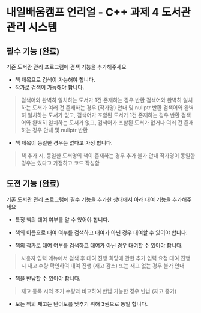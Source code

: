 # 내일배움캠프 언리얼 - C++ 과제 4 도서관 관리 시스템

## 필수 기능 (완료)
기존 도서관 관리 프로그램에 검색 기능을 추가해주세요

- 책 제목으로 검색이 가능해야 합니다.
- 작가로 검색이 가능해야 합니다.
> 검색어와 완벽히 일치하는 도서가 1건 존재하는 경우 반환
> 검색어와 완벽히 일치하는 도서가 여러 건 존재하는 경우 (작가명) 안내 및 nullptr 반환
> 검색어와 완벽히 일치하는 도서가 없고, 검색어가 포함된 도서가 1건 존재하는 경우 반환
> 검색어와 완벽히 일치하는 도서가 없고, 검색어가 포함된 도서가 없거나 여러 건 존재하는 경우 안내 및 nullptr 반환

- 책 제목이 동일한 경우는 없다고 가정 합니다.
> 책 추가 시, 동일한 도서명의 책이 존재하는 경우 추가 불가 안내
> 작가명이 동일한 경우는 있다고 가정하고 코드 작성함

## 도전 기능 (완료)
기존 도서관 관리 프로그램에 필수 기능을 추가한 상태에서 아래 대여 기능을 추가해주세요
- 특정 책의 대여 여부를 알 수 있어야 합니다.

- 책의 이름으로 대여 여부를 검색하고 대여가 아닌 경우 대여할 수 있어야 합니다.
- 책의 작가로 대여 여부를 검색하고 대여가 아닌 경우 대여할 수 있어야 합니다.
> 사용자 입력 메뉴에서 검색 후 대여 진행 희망에 관한 추가 입력 요청
> 대여 진행 시 재고 수량 확인하여 대여 진행 (재고 감소) 또는 재고 없는 경우 불가 안내

- 책을 반납할 수 있어야 합니다.
> 재고 등록 시의 초기 수량과 비교하여 반납 가능한 경우 반납 (재고 증가)

- 모든 책의 재고는 난이도를 낮추기 위해 3권으로 통일 합니다.
